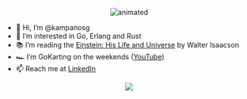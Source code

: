 
<p align="center">
  <img src="https://media.giphy.com/media/xTiIzJSKB4l7xTouE8/giphy.gif" alt="animated" />
</p>

- 👋 Hi, I’m @kampanosg
- 👀 I’m interested in Go, Erlang and Rust
- 📚 I’m reading the [Einstein: His Life and Universe](https://search.brave.com/search?q=einstein+walter+isaacson&source=web) by Walter Isaacson
- 🏎️ I’m GoKarting on the weekends ([YouTube](https://youtu.be/SMDz30XbHNY))
- 📫 Reach me at [LinkedIn](https://uk.linkedin.com/in/kampanosg)

<p align="center">
  <img src="https://camo.githubusercontent.com/4885cbff3d5edc5696358ecad6bdcbb4c76600544e7a16a6e0f6fdf0e857636f/68747470733a2f2f6d656469612e74656e6f722e636f6d2f68443536582d5135417a4d41414141692f676f706865722d7368616b696e672e676966" />
</p>
